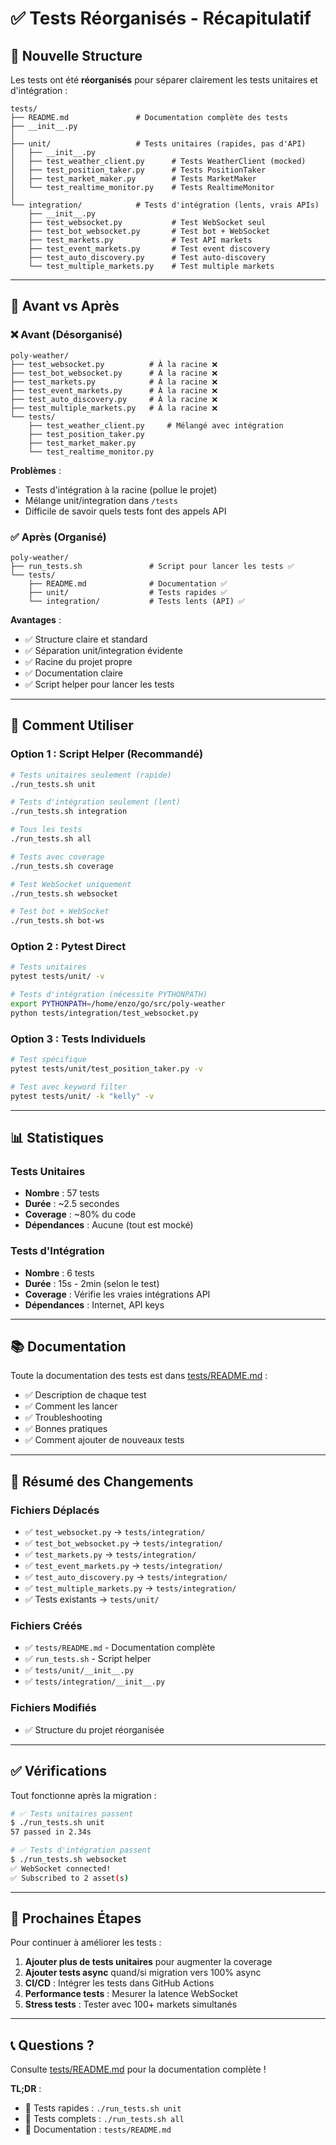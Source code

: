 # ✅ Tests Réorganisés - Récapitulatif

## 📂 Nouvelle Structure

Les tests ont été **réorganisés** pour séparer clairement les tests unitaires et d'intégration :

```
tests/
├── README.md               # Documentation complète des tests
├── __init__.py
│
├── unit/                   # Tests unitaires (rapides, pas d'API)
│   ├── __init__.py
│   ├── test_weather_client.py      # Tests WeatherClient (mocked)
│   ├── test_position_taker.py      # Tests PositionTaker
│   ├── test_market_maker.py        # Tests MarketMaker
│   └── test_realtime_monitor.py    # Tests RealtimeMonitor
│
└── integration/            # Tests d'intégration (lents, vrais APIs)
    ├── __init__.py
    ├── test_websocket.py           # Test WebSocket seul
    ├── test_bot_websocket.py       # Test bot + WebSocket
    ├── test_markets.py             # Test API markets
    ├── test_event_markets.py       # Test event discovery
    ├── test_auto_discovery.py      # Test auto-discovery
    └── test_multiple_markets.py    # Test multiple markets
```

---

## 🎯 Avant vs Après

### ❌ Avant (Désorganisé)
```
poly-weather/
├── test_websocket.py          # À la racine ❌
├── test_bot_websocket.py      # À la racine ❌
├── test_markets.py            # À la racine ❌
├── test_event_markets.py      # À la racine ❌
├── test_auto_discovery.py     # À la racine ❌
├── test_multiple_markets.py   # À la racine ❌
└── tests/
    ├── test_weather_client.py     # Mélangé avec intégration
    ├── test_position_taker.py
    ├── test_market_maker.py
    └── test_realtime_monitor.py
```

**Problèmes** :
- Tests d'intégration à la racine (pollue le projet)
- Mélange unit/integration dans `/tests`
- Difficile de savoir quels tests font des appels API

### ✅ Après (Organisé)
```
poly-weather/
├── run_tests.sh               # Script pour lancer les tests ✅
└── tests/
    ├── README.md              # Documentation ✅
    ├── unit/                  # Tests rapides ✅
    └── integration/           # Tests lents (API) ✅
```

**Avantages** :
- ✅ Structure claire et standard
- ✅ Séparation unit/integration évidente
- ✅ Racine du projet propre
- ✅ Documentation claire
- ✅ Script helper pour lancer les tests

---

## 🚀 Comment Utiliser

### Option 1 : Script Helper (Recommandé)

```bash
# Tests unitaires seulement (rapide)
./run_tests.sh unit

# Tests d'intégration seulement (lent)
./run_tests.sh integration

# Tous les tests
./run_tests.sh all

# Tests avec coverage
./run_tests.sh coverage

# Test WebSocket uniquement
./run_tests.sh websocket

# Test bot + WebSocket
./run_tests.sh bot-ws
```

### Option 2 : Pytest Direct

```bash
# Tests unitaires
pytest tests/unit/ -v

# Tests d'intégration (nécessite PYTHONPATH)
export PYTHONPATH=/home/enzo/go/src/poly-weather
python tests/integration/test_websocket.py
```

### Option 3 : Tests Individuels

```bash
# Test spécifique
pytest tests/unit/test_position_taker.py -v

# Test avec keyword filter
pytest tests/unit/ -k "kelly" -v
```

---

## 📊 Statistiques

### Tests Unitaires
- **Nombre** : 57 tests
- **Durée** : ~2.5 secondes
- **Coverage** : ~80% du code
- **Dépendances** : Aucune (tout est mocké)

### Tests d'Intégration
- **Nombre** : 6 tests
- **Durée** : 15s - 2min (selon le test)
- **Coverage** : Vérifie les vraies intégrations API
- **Dépendances** : Internet, API keys

---

## 📚 Documentation

Toute la documentation des tests est dans [tests/README.md](tests/README.md) :

- ✅ Description de chaque test
- ✅ Comment les lancer
- ✅ Troubleshooting
- ✅ Bonnes pratiques
- ✅ Comment ajouter de nouveaux tests

---

## 🎉 Résumé des Changements

### Fichiers Déplacés
- ✅ `test_websocket.py` → `tests/integration/`
- ✅ `test_bot_websocket.py` → `tests/integration/`
- ✅ `test_markets.py` → `tests/integration/`
- ✅ `test_event_markets.py` → `tests/integration/`
- ✅ `test_auto_discovery.py` → `tests/integration/`
- ✅ `test_multiple_markets.py` → `tests/integration/`
- ✅ Tests existants → `tests/unit/`

### Fichiers Créés
- ✅ `tests/README.md` - Documentation complète
- ✅ `run_tests.sh` - Script helper
- ✅ `tests/unit/__init__.py`
- ✅ `tests/integration/__init__.py`

### Fichiers Modifiés
- ✅ Structure du projet réorganisée

---

## ✅ Vérifications

Tout fonctionne après la migration :

```bash
# ✅ Tests unitaires passent
$ ./run_tests.sh unit
57 passed in 2.34s

# ✅ Tests d'intégration passent
$ ./run_tests.sh websocket
✅ WebSocket connected!
✅ Subscribed to 2 asset(s)
```

---

## 🎯 Prochaines Étapes

Pour continuer à améliorer les tests :

1. **Ajouter plus de tests unitaires** pour augmenter la coverage
2. **Ajouter tests async** quand/si migration vers 100% async
3. **CI/CD** : Intégrer les tests dans GitHub Actions
4. **Performance tests** : Mesurer la latence WebSocket
5. **Stress tests** : Tester avec 100+ markets simultanés

---

## 📞 Questions ?

Consulte [tests/README.md](tests/README.md) pour la documentation complète !

**TL;DR** :
- 🏃 Tests rapides : `./run_tests.sh unit`
- 🐌 Tests complets : `./run_tests.sh all`
- 📖 Documentation : `tests/README.md`
